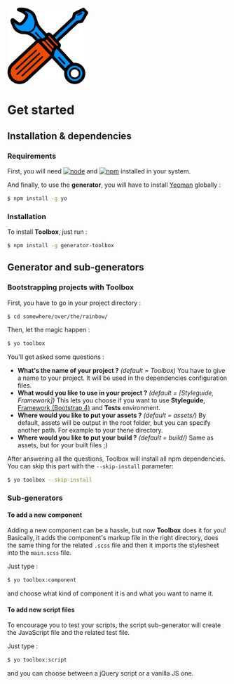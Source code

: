 <img src="./tools.png" style="display:inline-block;margin:0 auto;max-width:100%;height:auto;width:auto;" />

# Get started

## Installation & dependencies

### Requirements

First, you will need [![node](https://img.shields.io/badge/node-%3E=%206.7.0-green.svg?style=flat-square)](https://nodejs.org/en/) and [![npm](https://img.shields.io/badge/npm-%3E=%203.10.3-green.svg?style=flat-square)](https://www.npmjs.com/) installed in your system.

And finally, to use the **generator**, you will have to install [Yeoman](http://yeoman.io/) globally :

```bash
$ npm install -g yo
```

### Installation

To install **Toolbox**, just run :

```bash
$ npm install -g generator-toolbox
```

## Generator and sub-generators

### Bootstrapping projects with Toolbox

First, you have to go in your project directory :

```bash
$ cd somewhere/over/the/rainbow/
```

Then, let the magic happen :

```bash
$ yo toolbox
```

You'll get asked some questions :

* **What's the name of your project ?** *(default = Toolbox)* You have to give a name to your project. It will be used in the dependencies configuration files.
* **What would you like to use in your project ?** *(default = [Styleguide, Framework])* This lets you choose if you want to use **Styleguide**, [Framework (Bootstrap 4)](v4-alpha.getbootstrap.com) and **Tests** environment.
* **Where would you like to put your assets ?** *(default = assets/)* By default, assets will be output in the root folder, but you can specify another path. For example to your thene directory.
* **Where would you like to put your build ?** *(default = build/)* Same as assets, but for your built files ;)

After answering all the questions, Toolbox will install all npm dependencies. You can skip this part with the `--skip-install` parameter:

```bash
$ yo toolbox --skip-install
```

### Sub-generators

#### To add a new component
Adding a new component can be a hassle, but now **Toolbox** does it for you! Basically, it adds the component's markup file in the right directory, does the same thing for the related `.scss` file and then it imports the stylesheet into the `main.scss` file.

Just type :

```bash
$ yo toolbox:component
```

and choose what kind of component it is and what you want to name it.

#### To add new script files
To encourage you to test your scripts, the script sub-generator will create the JavaScript file and the related test file.

Just type :

```bash
$ yo toolbox:script
```

and you can choose between a jQuery script or a vanilla JS one.
